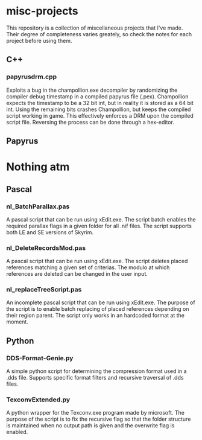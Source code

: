 # misc-projects
This repository is a collection of miscellaneous projects that I've made.
Their degree of completeness varies greately, so check the notes for each project before
using them.

## C++

### papyrusdrm.cpp
Exploits a bug in the champollion.exe decompiler by randomizing the compiler debug timestamp in a compiled papyrus file (.pex). Champollion expects the timestamp to be a 32 bit int, but in reality it is stored as a 64 bit int. Using the remaining bits crashes Champollion, but keeps the compiled script working in game. This effectively enforces a DRM upon the compiled script file. Reversing the process can be done through a hex-editor.

## Papyrus

# Nothing atm

## Pascal

### nl_BatchParallax.pas
A pascal script that can be run using xEdit.exe. The script batch enables the required parallax flags in a given folder for all .nif files. The script supports
both LE and SE versions of Skyrim.

### nl_DeleteRecordsMod.pas
A pascal script that can be run using xEdit.exe. The script deletes placed references matching a given set of criterias. The modulo at which references are deleted
can be changed in the user input.

### nl_replaceTreeScript.pas
An incomplete pascal script that can be run using xEdit.exe. The purpose of the script is to enable batch replacing of placed references depending on their region parent.
The script only works in an hardcoded format at the moment.

## Python

### DDS-Format-Genie.py
A simple python script for determining the compression format used in a .dds file. Supports specific format filters and recursive traversal of .dds files.

### TexconvExtended.py
A python wrapper for the Texconv.exe program made by microsoft. The purpose of the script is to fix the recursive flag so that the folder structure is maintained
when no output path is given and the overwrite flag is enabled.
